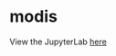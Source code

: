 # modis
View the JupyterLab [here](https://nbviewer.jupyter.org/github/lukeconibear/modis/blob/master/create_merged_modis_product.ipynb)
